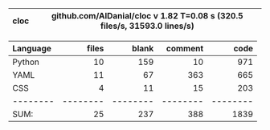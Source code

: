 cloc|github.com/AlDanial/cloc v 1.82  T=0.08 s (320.5 files/s, 31593.0 lines/s)
--- | ---

Language|files|blank|comment|code
:-------|-------:|-------:|-------:|-------:
Python|10|159|10|971
YAML|11|67|363|665
CSS|4|11|15|203
--------|--------|--------|--------|--------
SUM:|25|237|388|1839
